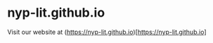 ﻿# nyp-lit.github.io
 
 Visit our website at (https://nyp-lit.github.io)[https://nyp-lit.github.io]
